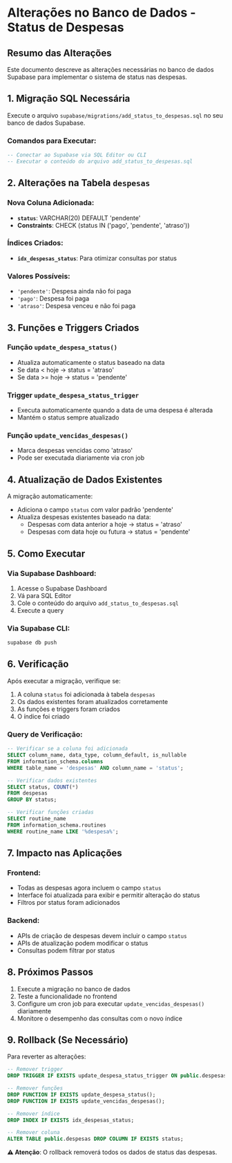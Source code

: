 # Alterações no Banco de Dados - Status de Despesas

## Resumo das Alterações

Este documento descreve as alterações necessárias no banco de dados Supabase para implementar o sistema de status nas despesas.

## 1. Migração SQL Necessária

Execute o arquivo `supabase/migrations/add_status_to_despesas.sql` no seu banco de dados Supabase.

### Comandos para Executar:

```sql
-- Conectar ao Supabase via SQL Editor ou CLI
-- Executar o conteúdo do arquivo add_status_to_despesas.sql
```

## 2. Alterações na Tabela `despesas`

### Nova Coluna Adicionada:
- **`status`**: VARCHAR(20) DEFAULT 'pendente'
- **Constraints**: CHECK (status IN ('pago', 'pendente', 'atraso'))

### Índices Criados:
- **`idx_despesas_status`**: Para otimizar consultas por status

### Valores Possíveis:
- `'pendente'`: Despesa ainda não foi paga
- `'pago'`: Despesa foi paga
- `'atraso'`: Despesa venceu e não foi paga

## 3. Funções e Triggers Criados

### Função `update_despesa_status()`
- Atualiza automaticamente o status baseado na data
- Se data < hoje → status = 'atraso'
- Se data >= hoje → status = 'pendente'

### Trigger `update_despesa_status_trigger`
- Executa automaticamente quando a data de uma despesa é alterada
- Mantém o status sempre atualizado

### Função `update_vencidas_despesas()`
- Marca despesas vencidas como 'atraso'
- Pode ser executada diariamente via cron job

## 4. Atualização de Dados Existentes

A migração automaticamente:
- Adiciona o campo `status` com valor padrão 'pendente'
- Atualiza despesas existentes baseado na data:
  - Despesas com data anterior a hoje → status = 'atraso'
  - Despesas com data hoje ou futura → status = 'pendente'

## 5. Como Executar

### Via Supabase Dashboard:
1. Acesse o Supabase Dashboard
2. Vá para SQL Editor
3. Cole o conteúdo do arquivo `add_status_to_despesas.sql`
4. Execute a query

### Via Supabase CLI:
```bash
supabase db push
```

## 6. Verificação

Após executar a migração, verifique se:

1. A coluna `status` foi adicionada à tabela `despesas`
2. Os dados existentes foram atualizados corretamente
3. As funções e triggers foram criados
4. O índice foi criado

### Query de Verificação:
```sql
-- Verificar se a coluna foi adicionada
SELECT column_name, data_type, column_default, is_nullable 
FROM information_schema.columns 
WHERE table_name = 'despesas' AND column_name = 'status';

-- Verificar dados existentes
SELECT status, COUNT(*) 
FROM despesas 
GROUP BY status;

-- Verificar funções criadas
SELECT routine_name 
FROM information_schema.routines 
WHERE routine_name LIKE '%despesa%';
```

## 7. Impacto nas Aplicações

### Frontend:
- Todas as despesas agora incluem o campo `status`
- Interface foi atualizada para exibir e permitir alteração do status
- Filtros por status foram adicionados

### Backend:
- APIs de criação de despesas devem incluir o campo `status`
- APIs de atualização podem modificar o status
- Consultas podem filtrar por status

## 8. Próximos Passos

1. Execute a migração no banco de dados
2. Teste a funcionalidade no frontend
3. Configure um cron job para executar `update_vencidas_despesas()` diariamente
4. Monitore o desempenho das consultas com o novo índice

## 9. Rollback (Se Necessário)

Para reverter as alterações:

```sql
-- Remover trigger
DROP TRIGGER IF EXISTS update_despesa_status_trigger ON public.despesas;

-- Remover funções
DROP FUNCTION IF EXISTS update_despesa_status();
DROP FUNCTION IF EXISTS update_vencidas_despesas();

-- Remover índice
DROP INDEX IF EXISTS idx_despesas_status;

-- Remover coluna
ALTER TABLE public.despesas DROP COLUMN IF EXISTS status;
```

**⚠️ Atenção**: O rollback removerá todos os dados de status das despesas. 